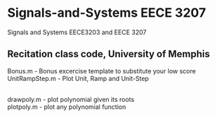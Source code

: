 # Signals-and-Systems EECE 3207
Signals and Systems EECE3203 and EECE 3207


## Recitation class code, University of Memphis

Bonus.m - Bonus excercise template to substitute your low score  <br>
UnitRampStep.m - Plot Unit, Ramp and Unit-Step <br> <br>

drawpoly.m - plot polynomial given its roots <br>
plotpoly.m - plot any polynomial function <br>
